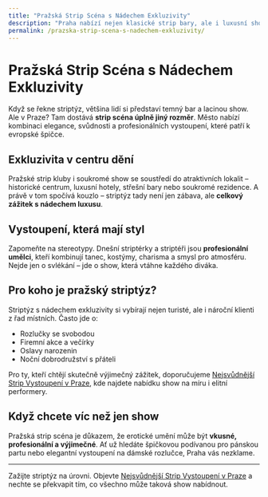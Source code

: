 ```yaml
---
title: "Pražská Strip Scéna s Nádechem Exkluzivity"
description: "Praha nabízí nejen klasické strip bary, ale i luxusní show na úrovni. Objevte exkluzivní strip zážitky, které překonají vaše očekávání."
permalink: /prazska-strip-scena-s-nadechem-exkluzivity/
---
```


# Pražská Strip Scéna s Nádechem Exkluzivity

Když se řekne striptýz, většina lidí si představí temný bar a lacinou show. Ale v Praze? Tam dostává **strip scéna úplně jiný rozměr**. Město nabízí kombinaci elegance, svůdnosti a profesionálních vystoupení, které patří k evropské špičce.

## Exkluzivita v centru dění

Pražské strip kluby i soukromé show se soustředí do atraktivních lokalit – historické centrum, luxusní hotely, střešní bary nebo soukromé rezidence. A právě v tom spočívá kouzlo – striptýz tady není jen zábava, ale **celkový zážitek s nádechem luxusu**.

## Vystoupení, která mají styl

Zapomeňte na stereotypy. Dnešní striptérky a striptéři jsou **profesionální umělci**, kteří kombinují tanec, kostýmy, charisma a smysl pro atmosféru. Nejde jen o svlékání – jde o show, která vtáhne každého diváka.

## Pro koho je pražský striptýz?

Striptýz s nádechem exkluzivity si vybírají nejen turisté, ale i nároční klienti z řad místních. Často jde o:
- Rozlučky se svobodou
- Firemní akce a večírky
- Oslavy narozenin
- Noční dobrodružství s přáteli

Pro ty, kteří chtějí skutečně výjimečný zážitek, doporučujeme [Nejsvůdnější Strip Vystoupení v Praze](https://www.striptyz-show.cz/striptyz-praha/), kde najdete nabídku show na míru i elitní performery.

## Když chcete víc než jen show

Pražská strip scéna je důkazem, že erotické umění může být **vkusné, profesionální a výjimečné**. Ať už hledáte špičkovou podívanou pro pánskou partu nebo elegantní vystoupení na dámské rozlučce, Praha vás nezklame.

---

Zažijte striptýz na úrovni. Objevte [Nejsvůdnější Strip Vystoupení v Praze](https://www.striptyz-show.cz/striptyz-praha/) a nechte se překvapit tím, co všechno může taková show nabídnout.
